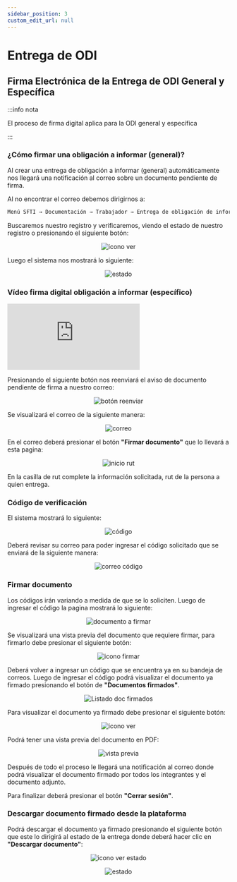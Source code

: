 ```yaml
---
sidebar_position: 3
custom_edit_url: null
---
```

# Entrega de ODI
## Firma Electrónica de la Entrega de ODI General y Específica

:::info nota

El proceso de firma digital aplica para la ODI general y específica

:::

### ¿Cómo firmar una obligación a informar (general)?

Al crear una entrega de obligación a informar (general) automáticamente nos llegará una notificación al correo sobre un documento pendiente de firma.

Al no encontrar el correo debemos dirigirnos a:

<div align="center">

```bash
Menú SFTI → Documentación → Trabajador → Entrega de obligación de informar (general)
```
</div>

Buscaremos nuestro registro y verificaremos, viendo el estado de nuestro registro o presionando el siguiente botón:

<div align="center">

![icono ver](/img/img_manual/img_firma/2023-09-26_17-24.png)

</div>

Luego el sistema nos mostrará lo siguiente:

<div align="center">

![estado](/img/img_manual/img_firma/2023-09-26_17-26.png)

</div>

### Vídeo firma digital obligación a informar (específico)

<div class="video-responsive">

<iframe src="https://www.youtube.com/embed/8KpW9vhYXTA/?rel=0" title="YouTube video player" frameborder="0" allow="accelerometer; autoplay; clipboard-write; encrypted-media; gyroscope; picture-in-picture; web-share" allowfullscreen></iframe>

</div>

Presionando el siguiente botón nos reenviará el aviso de documento pendiente de firma a nuestro correo:

<div align="center">

![botón reenviar](/img/img_manual/img_firma/2023-09-26_17-28.png)

</div>

Se visualizará el correo de la siguiente manera:

<div align="center">

![correo](/img/img_manual/img_firma/2023-09-26_17-30.png)

</div>

En el correo deberá presionar el botón **"Firmar documento"** que lo llevará a esta pagina:

<div align="center">

![inicio rut](/img/img_manual/img_firma/2023-09-26_17-48.png)

</div>

En la casilla de rut complete la información solicitada, rut de la persona a quien entrega.

### Código de verificación
El sistema mostrará lo siguiente:

<div align="center">

![código](/img/img_manual/img_firma/2023-09-27_08-58.png)

</div>

Deberá revisar su correo para poder ingresar el código solicitado que se enviará de la siguiente manera:

<div align="center">

![correo código](/img/img_manual/img_firma/2023-09-27_09-00.png)

</div>

### Firmar documento
Los códigos irán variando a medida de que se lo soliciten. Luego de ingresar el código la pagina mostrará lo siguiente:

<div align="center">

![documento a firmar](/img/img_manual/img_firma/2023-09-27_09-02.png)

</div>

Se visualizará una vista previa del documento que requiere firmar, para firmarlo debe presionar el siguiente botón:

<div align="center">

![icono firmar](/img/img_manual/img_firma/2023-09-27_09-05.png)

</div>

Deberá volver a ingresar un código que se encuentra ya en su bandeja de correos. Luego de ingresar el código podrá visualizar el documento ya firmado presionando el botón de **"Documentos firmados"**. 

<div align="center">

![Listado doc firmados](/img/img_manual/img_firma/2023-09-27_09-07.png)

</div>

Para visualizar el documento ya firmado debe presionar el siguiente botón:

<div align="center">

![icono ver](/img/img_manual/img_firma/2023-09-27_09-10.png)

</div>

Podrá tener una vista previa del documento en PDF:

<div align="center">

![vista previa](/img/img_manual/img_firma/2023-09-27_09-12.png)

</div>

Después de todo el proceso le llegará una notificación al correo donde podrá visualizar el documento firmado por todos los integrantes y el documento adjunto.

Para finalizar deberá presionar el botón **"Cerrar sesión"**.

### Descargar documento firmado desde la plataforma

Podrá descargar el documento ya firmado presionando el siguiente botón que este lo dirigirá al estado de la entrega donde deberá hacer clic en **"Descargar documento"**:

<div align="center">

![icono ver estado](/img/img_manual/img_firma/2023-09-27_09-22.png)

</div>


<div align="center">

![estado](/img/img_manual/img_firma/2023-09-27_09-17.png)

</div>
